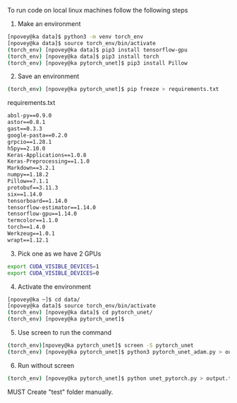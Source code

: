 To run code on local linux machines follow the following steps

1. Make an environment

```bash
[npovey@ka data]$ python3 -m venv torch_env
[npovey@ka data]$ source torch_env/bin/activate
(torch_env) [npovey@ka data]$ pip3 install tensorflow-gpu
(torch_env) [npovey@ka data]$ pip3 install torch
(torch_env) [npovey@ka pytorch_unet]$ pip3 install Pillow
```

2. Save an environment

```bash
(torch_env) [npovey@ka pytorch_unet]$ pip freeze > requirements.txt
```

requirements.txt 

```txt
absl-py==0.9.0
astor==0.8.1
gast==0.3.3
google-pasta==0.2.0
grpcio==1.28.1
h5py==2.10.0
Keras-Applications==1.0.8
Keras-Preprocessing==1.1.0
Markdown==3.2.1
numpy==1.18.2
Pillow==7.1.1
protobuf==3.11.3
six==1.14.0
tensorboard==1.14.0
tensorflow-estimator==1.14.0
tensorflow-gpu==1.14.0
termcolor==1.1.0
torch==1.4.0
Werkzeug==1.0.1
wrapt==1.12.1
```

3. Pick one as we have 2 GPUs

```bash
export CUDA_VISIBLE_DEVICES=1
export CUDA_VISIBLE_DEVICES=0
```

4. Activate the environment

```bash
[npovey@ka ~]$ cd data/
[npovey@ka data]$ source torch_env/bin/activate
(torch_env) [npovey@ka data]$ cd pytorch_unet/
(torch_env) [npovey@ka pytorch_unet]$ 
```

5. Use screen to run the command

```bash
(torch_env)[npovey@ka pytorch_unet]$ screen -S pytorch_unet
(torch_env) [npovey@ka pytorch_unet]$ python3 pytorch_unet_adam.py > outputput.txt
```

6. Run without screen

```bash
(torch_env) [npovey@ka pytorch_unet]$ python unet_pytorch.py > output.txt
```

MUST
Create "test" folder manually. 
